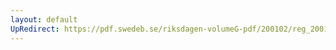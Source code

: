 ```yaml
---
layout: default
UpRedirect: https://pdf.swedeb.se/riksdagen-volumeG-pdf/200102/reg_200102/reg_200102_0195.pdf
---
```


